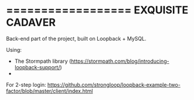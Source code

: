 ==================
EXQUISITE CADAVER
==================

Back-end part of the project, built on Loopback + MySQL.

Using:
* The Stormpath library (https://stormpath.com/blog/introducing-loopback-support/)
* 

For 2-step login: https://github.com/strongloop/loopback-example-two-factor/blob/master/client/index.html